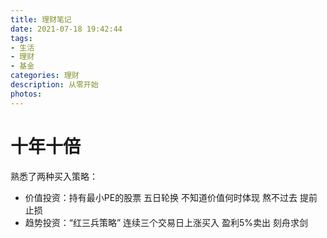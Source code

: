 ```yaml
---
title: 理财笔记
date: 2021-07-18 19:42:44
tags:
- 生活
- 理财
- 基金
categories: 理财
description: 从零开始
photos:
---
```


# 十年十倍

熟悉了两种买入策略：
* 价值投资：持有最小PE的股票 五日轮换 不知道价值何时体现 熬不过去 提前止损 
* 趋势投资：“红三兵策略” 连续三个交易日上涨买入 盈利5%卖出 刻舟求剑
